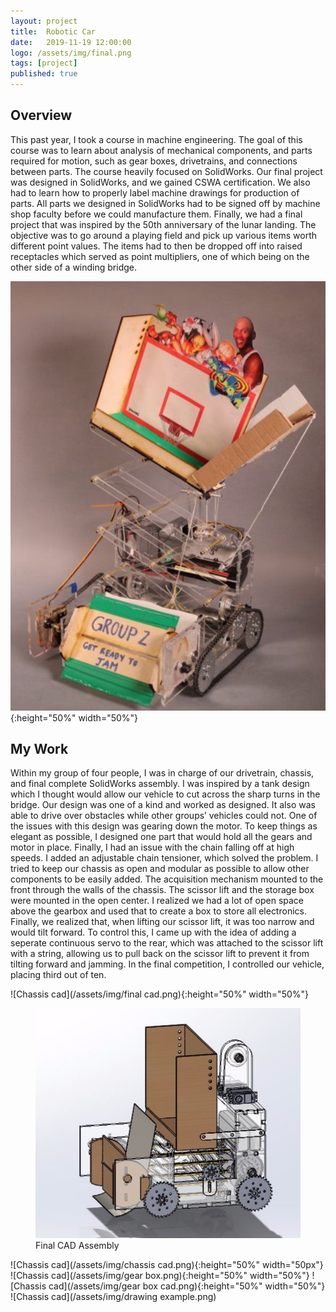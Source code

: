 ```yaml
---
layout: project
title:  Robotic Car
date:   2019-11-19 12:00:00
logo: /assets/img/final.png
tags: [project]
published: true
---
```


## Overview
This past year, I took a course in machine engineering. The goal of this course was to learn about analysis of mechanical components, and parts required for motion, such as gear boxes, drivetrains, and connections between parts. The course heavily focused on SolidWorks. Our final project was designed in SolidWorks, and we gained CSWA certification. We also had to learn how to properly label machine drawings for production of parts. All parts we designed in SolidWorks had to be signed off by machine shop faculty before we could manufacture them. Finally, we had a final project that was inspired by the 50th anniversary of the lunar landing. The objective was to go around a playing field and pick up various items worth different point values. The items had to then be dropped off into raised receptacles which served as point multipliers, one of which being on the other side of a winding bridge. 
    
![Chassis cad](/assets/img/final.png){:height="50%" width="50%"}
    
## My Work
Within my group of four people, I was in charge of our drivetrain, chassis, and final complete SolidWorks assembly. I was inspired by a tank design which I thought would allow our vehicle to cut across the sharp turns in the bridge. Our design was one of a kind and worked as designed. It also was able to drive over obstacles while other groups’ vehicles could not. One of the issues with this design was gearing down the motor. To keep things as elegant as possible, I designed one part that would hold all the gears and motor in place. Finally, I had an issue with the chain falling off at high speeds. I added an adjustable chain tensioner, which solved the problem. I tried to keep our chassis as open and modular as possible to allow other components to be easily added. The acquisition mechanism mounted to the front through the walls of the chassis. The scissor lift and the storage box were mounted in the open center. I realized we had a lot of open space above the gearbox and used that to create a box to store all electronics. Finally, we realized that, when lifting our scissor lift, it was too narrow and would tilt forward. To control this, I came up with the idea of adding a seperate continuous servo to the rear, which was attached to the scissor lift with a string, allowing us to pull back on the scissor lift to prevent it from tilting forward and jamming. In the final competition, I controlled our vehicle, placing third out of ten. 

![Chassis cad](/assets/img/final cad.png){:height="50%" width="50%"}

<figure>
    <img src="/assets/img/final cad.png"
         alt="final cad">
    <figcaption>Final CAD Assembly</figcaption>
</figure>

![Chassis cad](/assets/img/chassis cad.png){:height="50%" width="50px"}
![Chassis cad](/assets/img/gear box.png){:height="50%" width="50%"}
![Chassis cad](/assets/img/gear box cad.png){:height="50%" width="50%"}
![Chassis cad](/assets/img/drawing example.png)
